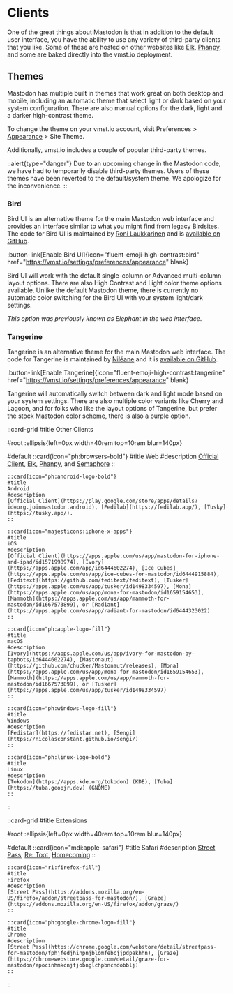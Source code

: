 # Clients

One of the great things about Mastodon is that in addition to the default user interface, you have the ability to use any variety of third-party clients that you like.
Some of these are hosted on other websites like [Elk](https://elk.zone/), [Phanpy](https://phanpy.social), and some are baked directly into the vmst.io deployment.

## Themes

Mastodon has multiple built in themes that work great on both desktop and mobile, including an automatic theme that select light or dark based on your system configuration.
There are also manual options for the dark, light and a darker high-contrast theme.

To change the theme on your vmst.io account, visit Preferences > [Appearance](https://vmst.io/settings/preferences/appearance) > Site Theme.

Additionally, vmst.io includes a couple of popular third-party themes.

::alert{type="danger"}
Due to an upcoming change in the Mastodon code, we have had to temporarily disable third-party themes. Users of these themes have been reverted to the default/system theme. We apologize for the inconvenience.
::

### Bird

Bird UI is an alternative theme for the main Mastodon web interface and provides an interface similar to what you might find from legacy Birdsites.
The code for Bird UI is maintained by [Roni Laukkarinen](https://vmst.io/@rolle@mementomori.social) and is [available on GitHub](https://github.com/ronilaukkarinen/mastodon-bird-ui).

:button-link[Enable Bird UI]{icon="fluent-emoji-high-contrast:bird" href="https://vmst.io/settings/preferences/appearance" blank}

Bird UI will work with the default single-column or Advanced multi-column layout options.
There are also High Contrast and Light color theme options available.
Unlike the default Mastodon theme, there is currently no automatic color switching for the Bird UI with your system light/dark settings.

_This option was previously known as Elephant in the web interface_.

### Tangerine

Tangerine is an alternative theme for the main Mastodon web interface.
The code for Tangerine is maintained by [Niléane](https://vmst.io/@nileane@nileane.fr) and it is [available on GitHub](https://github.com/nileane/TangerineUI-for-Mastodon).

:button-link[Enable Tangerine]{icon="fluent-emoji-high-contrast:tangerine" href="https://vmst.io/settings/preferences/appearance" blank}

Tangerine will automatically switch between dark and light mode based on your system settings.
There are also multiple color variants like Cherry and Lagoon, and for folks who like the layout options of Tangerine, but prefer the stock Mastodon color scheme, there is also a purple option.

::card-grid
#title
Other Clients

#root
:ellipsis{left=0px width=40rem top=10rem blur=140px}

#default
    ::card{icon="ph:browsers-bold"}
    #title
    Web
    #description
    [Official Client](https://vmst.io), [Elk](https://elk.zone/), [Phanpy](https://phanpy.social), and [Semaphore](https://semaphore.social)
    ::

    ::card{icon="ph:android-logo-bold"}
    #title
    Android
    #description
    [Official Client](https://play.google.com/store/apps/details?id=org.joinmastodon.android), [Fedilab](https://fedilab.app/), [Tusky](https://tusky.app/).
    ::

    ::card{icon="majesticons:iphone-x-apps"}
    #title
    iOS
    #description
    [Official Client](https://apps.apple.com/us/app/mastodon-for-iphone-and-ipad/id1571998974), [Ivory](https://apps.apple.com/app/id6444602274), [Ice Cubes](https://apps.apple.com/us/app/ice-cubes-for-mastodon/id6444915884), [Feditext](https://github.com/feditext/feditext), [Tusker](https://apps.apple.com/us/app/tusker/id1498334597), [Mona](https://apps.apple.com/us/app/mona-for-mastodon/id1659154653), [Mammoth](https://apps.apple.com/us/app/mammoth-for-mastodon/id1667573899), or [Radiant](https://apps.apple.com/us/app/radiant-for-mastodon/id6444323022)
    ::

    ::card{icon="ph:apple-logo-fill"}
    #title
    macOS
    #description
    [Ivory](https://apps.apple.com/us/app/ivory-for-mastodon-by-tapbots/id6444602274), [Mastonaut](https://github.com/chucker/Mastonaut/releases), [Mona](https://apps.apple.com/us/app/mona-for-mastodon/id1659154653), [Mammoth](https://apps.apple.com/us/app/mammoth-for-mastodon/id1667573899), or [Tusker](https://apps.apple.com/us/app/tusker/id1498334597)
    ::

    ::card{icon="ph:windows-logo-fill"}
    #title
    Windows
    #description
    [Fedistar](https://fedistar.net), [Sengi](https://nicolasconstant.github.io/sengi/)
    ::

    ::card{icon="ph:linux-logo-bold"}
    #title
    Linux
    #description
    [Tokodon](https://apps.kde.org/tokodon) (KDE), [Tuba](https://tuba.geopjr.dev) (GNOME)
    ::
::

::card-grid
#title
Extensions

#root
:ellipsis{left=0px width=40rem top=10rem blur=140px}

#default
    ::card{icon="mdi:apple-safari"}
    #title
    Safari
    #description
    [Street Pass](https://apps.apple.com/us/app/streetpass-for-mastodon/id6446224821?mt=12), [Re: Toot](https://apps.apple.com/us/app/re-toot/id1661697436), [Homecoming](https://apps.apple.com/us/app/homecoming-for-mastodon/id1666139593)
    ::

    ::card{icon="ri:firefox-fill"}
    #title
    Firefox
    #description
    [Street Pass](https://addons.mozilla.org/en-US/firefox/addon/streetpass-for-mastodon/), [Graze](https://addons.mozilla.org/en-US/firefox/addon/graze/)
    ::

    ::card{icon="ph:google-chrome-logo-fill"}
    #title
    Chrome
    #description
    [Street Pass](https://chrome.google.com/webstore/detail/streetpass-for-mastodon/fphjfedjhinpnjblomfebcjjpdpakhhn), [Graze](https://chromewebstore.google.com/detail/graze-for-mastodon/epocinhmkcnjfjobnglchpbncndobblj)
    ::
::
